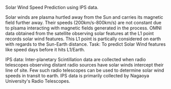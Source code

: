 Solar Wind Speed Prediction using IPS data.

Solar winds are plasma hurtled away from the Sun and carries its magnetic field further away.
Their speeds (200km/s-800km/s) are not constant due to plsama interacting with magnetic fields generated in the process.
OMNI data obtained from the satellite observing solar features at the L1 point records solar wind features.
This L1 point is partically considered on earth with regards to the Sun-Earth distance.
Task: To predict Solar Wind features like speed days before it hits L1/Earth.

IPS data: Inter-planetary Scintillation data are collected when radio telescopes observing distant radio sources 
have solar winds intercept their line of site. Few such radio telescopes can be used to determine solar wind speeds in transit to earth.
IPS data is primarily collected by Nagaoya University's Radio Telescopes.

